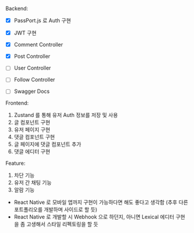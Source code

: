 Backend:
  - [x] PassPort.js 로 Auth 구현
  - [x] JWT 구현
  - [x] Comment Controller
  - [x] Post Controller
  - [ ] User Controller
  - [ ] Follow Controller
  - [ ] Swagger Docs


Frontend:
  1. Zustand 를 통해 유저 Auth 정보를 저장 및 사용
  2. 글 컴포넌트 구현
  3. 유저 페이지 구현
  4. 댓글 컴포넌트 구현
  5. 글 페이지에 댓글 컴포넌트 추가
  6. 댓글 에디터 구현

Feature:
  1. 차단 기능
  2. 유저 간 채팅 기능
  3. 알람 기능

+ React Native 로 모바일 앱까지 구현이 가능하다면 해도 좋다고 생각함 (추후 다른 포트폴리오를 개발하며 사이드로 할 듯)
+ React Native 로 개발할 시 Webhook 으로 하던지, 아니면 Lexical 에디터 구현을 좀 고생해서 스타일 리펙토링을 할 듯